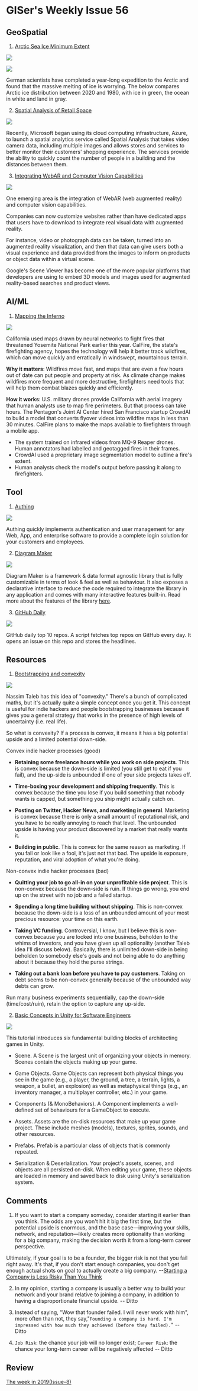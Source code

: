 # GISer's Weekly Issue 56

## GeoSpatial

1. [Arctic Sea Ice Minimum Extent](https://www.bbc.com/news/science-environment-54515518)

![](https://ichef.bbci.co.uk/news/800/cpsprodpb/14CCB/production/_114559158_2020-nc.png)

![](https://ichef.bbci.co.uk/news/800/cpsprodpb/173DB/production/_114559159_1980-nc.pngs)

German scientists have completed a year-long expedition to the Arctic and found that the massive melting of ice is worrying. The below compares Arctic ice distribution between 2020 and 1980, with ice in green, the ocean in white and land in gray.

2. [Spatial Analysis of Retail Space](https://www.gislounge.com/recent-developments-in-spatial-analysis-and-computer-vision/)

![](https://i0.wp.com/www.gislounge.com/wp-content/uploads/2020/10/microsoft-azure-spatial-analysis.png?w=1107&ssl=1)

Recently, Microsoft began using its cloud computing infrastructure, Azure, to launch a spatial analytics service called Spatial Analysis that takes video camera data, including multiple images and allows stores and services to better monitor their customers' shopping experience. The services provide the ability to quickly count the number of people in a building and the distances between them.

3. [Integrating WebAR and Computer Vision Capabilities](https://www.gislounge.com/recent-developments-in-spatial-analysis-and-computer-vision/)

![](https://i2.wp.com/www.gislounge.com/wp-content/uploads/2020/10/google-scene-viewer.png?w=800&ssl=1)

One emerging area is the integration of WebAR (web augmented reality) and computer vision capabilities.

Companies can now customize websites rather than have dedicated apps that users have to download to integrate real visual data with augmented reality.

For instance, video or photograph data can be taken, turned into an augmented reality visualization, and then that data can give users both a visual experience and data provided from the images to inform on products or object data within a virtual scene.

Google's Scene Viewer has become one of the more popular platforms that developers are using to embed 3D models and images used for augmented reality-based searches and product views.

## AI/ML

1. [Mapping the Inferno](https://www.wired.com/story/national-guards-fire-mapping-drones-get-ai-upgrade/)

![](https://blog.deeplearning.ai/hubfs/Fire2.gif)

California used maps drawn by neural networks to fight fires that threatened Yosemite National Park earlier this year. CalFire, the state's firefighting agency, hopes the technology will help it better track wildfires, which can move quickly and erratically in windswept, mountainous terrain.

**Why it matters**: Wildfires move fast, and maps that are even a few hours out of date can put people and property at risk. As climate change makes wildfires more frequent and more destructive, firefighters need tools that will help them combat blazes quickly and efficiently.

**How it works**: U.S. military drones provide California with aerial imagery that human analysts use to map fire perimeters. But that process can take hours. The Pentagon's Joint AI Center hired San Francisco startup CrowdAI to build a model that converts flyover videos into wildfire maps in less than 30 minutes. CalFire plans to make the maps available to firefighters through a mobile app.

- The system trained on infrared videos from MQ-9 Reaper drones. Human annotators had labelled and geotagged fires in their frames.
- CrowdAI used a proprietary image segmentation model to outline a fire's extent.
- Human analysts check the model's output before passing it along to firefighters.

## Tool

1. [Authing](https://authing.cn/)

![](<https://external-content.duckduckgo.com/iu/?u=https%3A%2F%2Fcdn.authing.cn%2Fblog%2Fimage%2520(562).png&f=1&nofb=1>)

Authing quickly implements authentication and user management for any Web, App, and enterprise software to provide a complete login solution for your customers and employees.

2. [Diagram Maker](https://github.com/awslabs/diagram-maker)

![](https://github.com/awslabs/diagram-maker/raw/master/docs/assets/IoTThingsGraphScreenshot.png)

Diagram Maker is a framework & data format agnostic library that is fully customizable in terms of look & feel as well as behaviour. It also exposes a declarative interface to reduce the code required to integrate the library in any application and comes with many interactive features built-in. Read more about the features of the library [here](https://awslabs.github.io/diagram-maker/why/features.html).

3. [GitHub Daily](https://github.com/headllines/github-daily)

![](https://camo.githubusercontent.com/6caf966130f767c6932a7b29286311f042ec88c3/68747470733a2f2f7777772e77616e67626173652e636f6d2f626c6f67696d672f61737365742f3230323031302f6267323032303130313630332e6a7067)

GitHub daily top 10 repos. A script fetches top repos on GitHub every day. It opens an issue on this repo and stores the headlines.

## Resources

1. [Bootstrapping and convexity](https://www.indiehackers.com/post/bootstrapping-and-convexity-fb3b2da7c9)

![](https://mccormick.cx/gfx/blogref/systematic-convex-tinkering.png)

Nassim Taleb has this idea of "convexity." There's a bunch of complicated maths, but it's actually quite a simple concept once you get it. This concept is useful for indie hackers and people bootstrapping businesses because it gives you a general strategy that works in the presence of high levels of uncertainty (i.e. real life).

So what is convexity? If a process is convex, it means it has a big potential upside and a limited potential down-side.

Convex indie hacker processes (good)

- **Retaining some freelance hours while you work on side projects**. This is convex because the down-side is limited (you still get to eat if you fail), and the up-side is unbounded if one of your side projects takes off.

- **Time-boxing your development and shipping frequently**. This is convex because the time you lose if you build something that nobody wants is capped, but something you ship might actually catch on.

- **Posting on Twitter, Hacker News, and marketing in general**. Marketing is convex because there is only a small amount of reputational risk, and you have to be really annoying to reach that level. The unbounded upside is having your product discovered by a market that really wants it.

- **Building in public**. This is convex for the same reason as marketing. If you fail or look like a fool, it's just not that bad. The upside is exposure, reputation, and viral adoption of what you're doing.

Non-convex indie hacker processes (bad)

- **Quitting your job to go all-in on your unprofitable side project**. This is non-convex because the down-side is ruin. If things go wrong, you end up on the street with no job and a failed startup.

- **Spending a long time building without shipping**. This is non-convex because the down-side is a loss of an unbounded amount of your most precious resource: your time on this earth.

- **Taking VC funding**. Controversial, I know, but I believe this is non-convex because you are locked into one business, beholden to the whims of investors, and you have given up all optionality (another Taleb idea I'll discuss below). Basically, there is unlimited down-side in being beholden to somebody else's goals and not being able to do anything about it because they hold the purse strings.

- **Taking out a bank loan before you have to pay customers**. Taking on debt seems to be non-convex generally because of the unbounded way debts can grow.

Run many business experiments sequentially, cap the down-side (time/cost/ruin), retain the option to capture any up-side.

2. [Basic Concepts in Unity for Software Engineers](https://blog.eyas.sh/2020/10/unity-for-engineers-pt1-basic-concepts/)

![](https://camo.githubusercontent.com/8f6e058e88e701ff72138a4cfd48642cb823f8fd/68747470733a2f2f7777772e77616e67626173652e636f6d2f626c6f67696d672f61737365742f3230323031302f6267323032303130313230312e6a7067)

This tutorial introduces six fundamental building blocks of architecting games in Unity.

- Scene. A Scene is the largest unit of organizing your objects in memory. Scenes contain the objects making up your game.

- Game Objects. Game Objects can represent both physical things you see in the game (e.g., a player, the ground, a tree, a terrain, lights, a weapon, a bullet, an explosion) as well as metaphysical things (e.g., an inventory manager, a multiplayer controller, etc.) in your game.

- Components (& MonoBehaviors). A Component implements a well-defined set of behaviours for a GameObject to execute.

- Assets. Assets are the on-disk resources that make up your game project. These include meshes (models), textures, sprites, sounds, and other resources.

- Prefabs. Prefab is a particular class of objects that is commonly repeated.

- Serialization & Deserialization. Your project's assets, scenes, and objects are all persisted on-disk. When editing your game, these objects are loaded in memory and saved back to disk using Unity's serialization system.

## Comments

1.  If you want to start a company someday, consider starting it earlier than you think. The odds are you won't hit it big the first time, but the potential upside is enormous, and the base case—improving your skills, network, and reputation—likely creates more optionality than working for a big company, making the decision worth it from a long-term career perspective.

Ultimately, if your goal is to be a founder, the bigger risk is not that you fail right away. It's that, if you don't start enough companies, you don't get enough actual shots on goal to actually create a big company.
--[Starting a Company is Less Risky Than You Think](https://eriktorenberg.substack.com/p/starting-a-company-is-less-risky)

2. In my opinion, starting a company is usually a better way to build your network and your brand relative to joining a company, in addition to having a disproportionate financial upside.
   -- Ditto

3. Instead of saying, "Wow that founder failed. I will never work with him", more often than not, they say,"`Founding a company is hard. I'm impressed with how much they achieved (before they failed).`"
   -- Ditto

4. `Job Risk`: the chance your job will no longer exist; `Career Risk`: the chance your long-term career will be negatively affected
   -- Ditto

## Review

[The week in 2019(Issue-8)](https://github.com/lkcozy/weekly/blob/master/docs/2019/issue-8.md)
